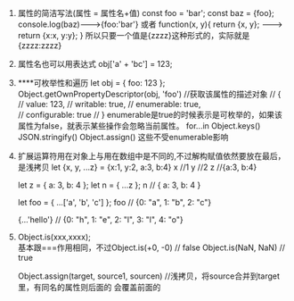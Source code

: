 
1. 属性的简洁写法(属性 = 属性名+值)
	const foo = 'bar';
	const baz = {foo};
	console.log(baz)--->{foo:'bar'}
	或者
	function(x, y){
		return {x, y};   ---> return {x:x, y:y};
	}
	所以只要一个值是{zzzz}这种形式的，实际就是{zzzz:zzzz}

2. 属性名也可以用表达式 obj['a' + 'bc'] = 123;

3. ****可枚举性和遍历
	let obj = { foo: 123 };
	Object.getOwnPropertyDescriptor(obj, 'foo') //获取该属性的描述对象
	//  {
	//    value: 123,
	//    writable: true,
	//    enumerable: true,   
	//    configurable: true
	//  }
	enumerable是true的时候表示是可枚举的，如果该属性为false，就表示某些操作会忽略当前属性。
	for...in   Object.keys()   JSON.stringify()   Object.assign()  这些不受enumerable影响

4. 扩展运算符用在对象上与用在数组中是不同的,不过解构赋值依然要放在最后，是浅拷贝
	let {x, y, ...z} = {x:1, y:2, a:3, b:4}
	x  //1
	y  //2
	z  //{a:3, b:4}

	let z = { a: 3, b: 4 };
	let n = { ...z };
	n // { a: 3, b: 4 }

	let foo = { ...['a', 'b', 'c'] };
	foo
	// {0: "a", 1: "b", 2: "c"}

	{...'hello'}
	// {0: "h", 1: "e", 2: "l", 3: "l", 4: "o"}

5. Object.is(xxx,xxxx);  
	基本跟===作用相同，不过Object.is(+0, -0) // false
						 Object.is(NaN, NaN) // true

	Object.assign(target, source1, sourcen) //浅拷贝，将source合并到target里，有同名的属性则后面的
	会覆盖前面的



